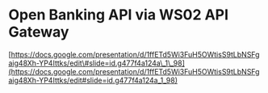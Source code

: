 # Open Banking API via WS02 API Gateway

[https://docs.google.com/presentation/d/1ffETd5Wi3FuH5OWtisS9tLbNSFgaig48Xh-YP4Ittks/edit\#slide=id.g477f4a124a\_1\_98](https://docs.google.com/presentation/d/1ffETd5Wi3FuH5OWtisS9tLbNSFgaig48Xh-YP4Ittks/edit#slide=id.g477f4a124a_1_98)

